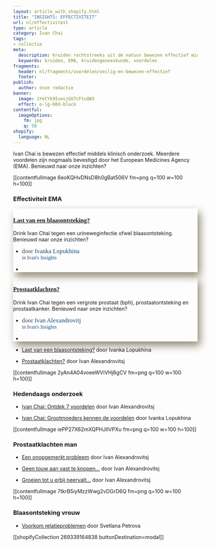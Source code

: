 ```yaml
---
layout: article_with_shopify.html
title: "INSIGHTS: EFFECTIVITEIT"
url: nl/effectiviteit
type: article
category: Ivan Chai
tags:
- collectie
meta:
  description: Kruiden rechtstreeks uit de natuur bewezen effectief middels klinisch onderzoek. Vanwege grootschalig langdurige onderzoek tevens bevestigd door het EMA. De resultaten liegen er niet om... Benieuwd naar onze inzichten?
  keywords: kruiden, EMA, kruidengeneeskunde, voordelen
fragments:
  header: nl/fragments/voordelen/veilig-en-bewezen-effectief
  footer:
publish:
  author: onze redactie
banner:
  image: 1YeCYk9IuosjGU7cFtuQW3
  effect: o-lg-60d-black
contentful:
  imageOptions:
    fm: jpg
    q: 50
shopify:
  language: NL
---
```


Ivan Chai is bewezen effectief middels klinisch onderzoek. Meerdere voordelen zijn nogmaals bevestigd door het European Medicines Agency (EMA). Benieuwd naar onze inzichten?

[[contentfulImage 6eoKQHvDNsD8h0gBat506V fm=png q=100 w=100 h=100]]

### Effectiviteit EMA

<div class="row">
    <div class="col-md-12 col-lg-12">
        <div class="row">
            <div class="col-md-12">
                <div class="col-md-4">
                    <div class="blog-box" style="box-shadow: 7px 11px 21px #8f8a72">
                        <div class="blog-img">
                            <a href="/nl/effectiveness/ivan-chai-blaasontsteking/"><img src="https://images.ctfassets.net/lyvtxhzy9zgr/5tQSNogQuZXLLbTdmUKq2X/0b301d4f47880acf796afee0fe3ad9bf/blaasontsteking.jpg?w=255&amp;h=170&amp;q=50&amp;fit=fill" class="img-fluid" alt=""></a>
                        </div>
                        <div class="blog-details">
                            <div class="space-15"></div>
                            <h3 style="font-family:monad"><a href="/nl/effectiveness/ivan-chai-blaasontsteking/">Last van een blaasontsteking?</a></h3>
                            <div class="space-15"></div>
                            <p>Drink Ivan Chai tegen een urineweginfectie ofwel blaasontsteking. Benieuwd naar onze inzichten?</p>
                            <div class="space-15"></div>
                            <ul class="news-meta">
                                <div class="space-15"></div>
                                <div><li><span class="lnr lnr-user" style="color:#3f4450; width: auto; font-family: papyrus;"><big>door <span style="color: #134d7e;">Ivanka Lopukhina</span></big><br>in <span style="color: #134d7e; font-family: monad;">Ivan's Insights</span><p></p></span></li><p style="margin-bottom:10px"></p>
                                <li><span class="lnr lnr-clock"> </span></li></div>
                            </ul>
                        </div>
                    </div>
                  <div class="col-md-4">
                    <div class="blog-box" style="box-shadow: 7px 11px 21px #8f8a72">
                        <div class="blog-img">
                            <a href="/nl/effectiveness/ivan-chai-prostaat/"><img src="https://images.ctfassets.net/lyvtxhzy9zgr/3NRH8dvMHatZ0F6sDLxK4h/7abc41e9f51acbdb8334d3c73d937840/prostaatklachten.jpg?w=255&amp;h=170&amp;q=50&amp;fit=fill" class="img-fluid" alt=""></a>
                        </div>
                        <div class="blog-details">
                            <div class="space-15"></div>
                            <h3 style="font-family:monad"><a href="/nl/effectiveness/ivan-chai-prostaat/">Prostaatklachten?</a></h3>
                            <div class="space-15"></div>
                            <p>Drink Ivan Chai tegen een vergrote prostaat (bph), prostaatontsteking en prostaatkanker. Benieuwd naar onze inzichten?</p>
                            <div class="space-15"></div>
                            <ul class="news-meta">
                                <div class="space-15"></div>
                                <div><li><span class="lnr lnr-user" style="color:#3f4450; width: auto; font-family: papyrus;"><big>door <span style="color: #134d7e;">Ivan Alexandrovitj</span></big><br>in <span style="color: #134d7e; font-family: monad;">Ivan's Insights</span><p></p></span></li><p style="margin-bottom:10px"></p>
                                <li><span class="lnr lnr-clock"> </span></li></div>
                            </ul>
                        </div>
                    </div>
                </div>

* [Last van een blaasontsteking?](/nl/effectiveness/ivan-chai-blaasontsteking/) door Ivanka Lopukhina

* [Prostaatklachten?](/nl/effectiveness/ivan-chai-prostaat/) door Ivan Alexandrovitsj

[[contentfulImage 2yAn4A04voeeWViVHj6gCV fm=png q=100 w=100 h=100]]

### Hedendaags onderzoek

* [Ivan Chai: Ontdek 7 voordelen](/nl/artikel/ivanchai/ontdek-7-voordelen/) door Ivan Alexandrovitsj

* [Ivan Chai: Grootmoeders kennen de voordelen](/nl/artikel/ivanchai/grootmoeders-kennen-de-voordelen) door Ivanka Lopukhina

[[contentfulImage iePP27X62mXQPHJIlVPXu fm=png q=100 w=100 h=100]]

### Prostaatklachten man

* [Een onopgemerkt probleem](/nl/artikel/prostaat/prostaatkanker/een-onopgemerkt-probleem/) door Ivan Alexandrovitsj

* [Geen touw aan vast te knopen...](/nl/artikel/prostaat/prostaatontsteking/er-is-geen-touw-aan-vast-te-knopen/) door Ivan Alexandrovitsj

* [Groeien tot u erbij neervalt…](/nl/artikel/groeien-tot-u-erbij-neervalt) door Ivan Alexandrovitsj

[[contentfulImage 7tkrB5iyMzzWwg2vDGrD6Q fm=png q=100 w=100 h=100]]

### Blaasontsteking vrouw

* [Voorkom relatieproblemen](/nl/artikel/voorkom-relatieproblemen) door Svetlana Petrova

[[shopifyCollection 269339164838 buttonDestination=modal]]
